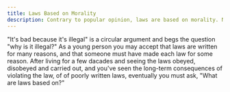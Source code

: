 ```yaml
---
title: Laws Based on Morality
description: Contrary to popular opinion, laws are based on morality. Not the other way around.
---
```

"It's bad because it's illegal" is a circular argument and begs the question "why is it illegal?" As a young person you may accept that laws are written for many reasons, and that someone must have made each law for some reason. After living for a few dacades and seeing the laws obeyed, disobeyed and carried out, and you've seen the long-term consequences of violating the law, of of poorly written laws, eventually you must ask, "What are laws based on?"

